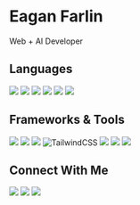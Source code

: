 # **Eagan Farlin**

Web + AI Developer

## Languages

![](https://img.shields.io/badge/HTML-grey?style=for-the-badge&logo=html5)
![](https://img.shields.io/badge/CSS-grey?style=for-the-badge&logo=css3)
![](https://img.shields.io/badge/SASS-grey?style=for-the-badge&logo=sass)
![](https://img.shields.io/badge/Javascript-grey?style=for-the-badge&logo=javascript)
![](https://img.shields.io/badge/TypeScript-grey?style=for-the-badge&logo=typescript)
![](https://img.shields.io/badge/Python-grey?style=for-the-badge&logo=python)

## Frameworks & Tools

![](https://img.shields.io/badge/Node.js-grey?style=for-the-badge&logo=nodedotjs)
![](https://img.shields.io/badge/React-grey?style=for-the-badge&logo=react)
![](https://img.shields.io/badge/Next_14-grey?style=for-the-badge&logo=nextdotjs)
![TailwindCSS](https://img.shields.io/badge/tailwindcss-grey.svg?style=for-the-badge&logo=tailwind-css)
![](https://img.shields.io/badge/Git-grey?style=for-the-badge&logo=git)
![](https://img.shields.io/badge/Netlify-grey?style=for-the-badge&logo=netlify)
![](https://img.shields.io/badge/Vercel-grey?style=for-the-badge&logo=vercel)

## Connect With Me

[![](https://img.shields.io/badge/LinkedIn-blue?style=for-the-badge&logo=linkedin)](https://linkedin.com/in/eagan-farlin/)
[![](https://img.shields.io/badge/YouTube-red?style=for-the-badge&logo=youtube)](https://youtube.com/@eaganfarlin/)
[![](https://img.shields.io/badge/Website-black?style=for-the-badge)](https://eaganfarlin.com)
